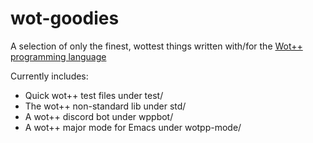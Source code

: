 # wot-goodies
A selection of only the finest, wottest things written with/for the [Wot++ programming language](https://github.com/Jackojc/wotpp/)

Currently includes:
 * Quick wot++ test files under test/
 * The wot++ non-standard lib under std/
 * A wot++ discord bot under wppbot/
 * A wot++ major mode for Emacs under wotpp-mode/
